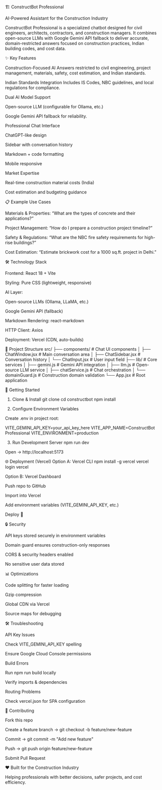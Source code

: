 🏗️ ConstructBot Professional

AI-Powered Assistant for the Construction Industry

ConstructBot Professional is a specialized chatbot designed for civil engineers, architects, contractors, and construction managers.
It combines open-source LLMs with Google Gemini API fallback to deliver accurate, domain-restricted answers focused on construction practices, Indian building codes, and cost data.

✨ Key Features

Construction-Focused AI
Answers restricted to civil engineering, project management, materials, safety, cost estimation, and Indian standards.

Indian Standards Integration
Includes IS Codes, NBC guidelines, and local regulations for compliance.

Dual AI Model Support

Open-source LLM (configurable for Ollama, etc.)

Google Gemini API fallback for reliability.

Professional Chat Interface

ChatGPT-like design

Sidebar with conversation history

Markdown + code formatting

Mobile responsive

Market Expertise

Real-time construction material costs (India)

Cost estimation and budgeting guidance

📋 Example Use Cases

Materials & Properties:
“What are the types of concrete and their applications?”

Project Management:
“How do I prepare a construction project timeline?”

Safety & Regulations:
“What are the NBC fire safety requirements for high-rise buildings?”

Cost Estimation:
“Estimate brickwork cost for a 1000 sq.ft. project in Delhi.”

🛠️ Technology Stack

Frontend: React 18 + Vite

Styling: Pure CSS (lightweight, responsive)

AI Layer:

Open-source LLMs (Ollama, LLaMA, etc.)

Google Gemini API (fallback)

Markdown Rendering: react-markdown

HTTP Client: Axios

Deployment: Vercel (CDN, auto-builds)

📂 Project Structure
src/
├── components/          # Chat UI components
│   ├── ChatWindow.jsx   # Main conversation area
│   ├── ChatSidebar.jsx  # Conversation history
│   └── ChatInput.jsx    # User input field
├── lib/                 # Core services
│   ├── gemini.js        # Gemini API integration
│   ├── llm.js           # Open-source LLM service
│   ├── chatService.js   # Chat orchestration
│   └── domainGuard.js   # Construction domain validation
└── App.jsx              # Root application

🚀 Getting Started
1. Clone & Install
git clone <your-repo-url>
cd constructbot
npm install

2. Configure Environment Variables

Create .env in project root:

VITE_GEMINI_API_KEY=your_api_key_here
VITE_APP_NAME=ConstructBot Professional
VITE_ENVIRONMENT=production

3. Run Development Server
npm run dev


Open → http://localhost:5173

🌐 Deployment (Vercel)
Option A: Vercel CLI
npm install -g vercel
vercel login
vercel

Option B: Vercel Dashboard

Push repo to GitHub

Import into Vercel

Add environment variables (VITE_GEMINI_API_KEY, etc.)

Deploy 🚀

🔒 Security

API keys stored securely in environment variables

Domain guard ensures construction-only responses

CORS & security headers enabled

No sensitive user data stored

📊 Optimizations

Code splitting for faster loading

Gzip compression

Global CDN via Vercel

Source maps for debugging

🛠️ Troubleshooting

API Key Issues

Check VITE_GEMINI_API_KEY spelling

Ensure Google Cloud Console permissions

Build Errors

Run npm run build locally

Verify imports & dependencies

Routing Problems

Check vercel.json for SPA configuration

🤝 Contributing

Fork this repo

Create a feature branch → git checkout -b feature/new-feature

Commit → git commit -m "Add new feature"

Push → git push origin feature/new-feature

Submit Pull Request

❤️ Built for the Construction Industry

Helping professionals with better decisions, safer projects, and cost efficiency.

